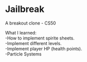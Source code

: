 # Jailbreak
A breakout clone - CS50

What I learned:<br>
-How to implement spirite sheets.<br>
-Implement different levels.<br>
-Implement player HP (health points).<br>
-Particle Systems
